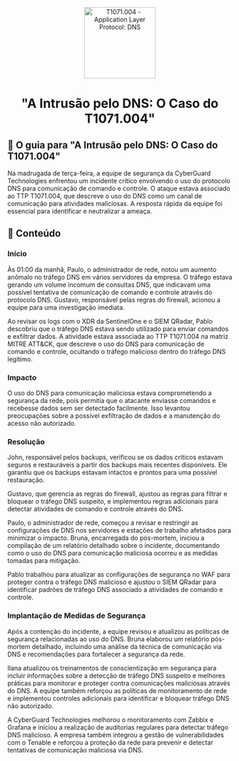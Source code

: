 <p align="center">
  <a href="SUA_URL_DE_IMAGEM">
    <img src="./images/guia.png" alt="T1071.004 - Application Layer Protocol: DNS" width="160" height="160">
  </a>
  <h1 align="center">"A Intrusão pelo DNS: O Caso do T1071.004"</h1>
</p>

## :dart: O guia para "A Intrusão pelo DNS: O Caso do T1071.004"

Na madrugada de terça-feira, a equipe de segurança da CyberGuard Technologies enfrentou um incidente crítico envolvendo o uso do protocolo DNS para comunicação de comando e controle. O ataque estava associado ao TTP T1071.004, que descreve o uso do DNS como um canal de comunicação para atividades maliciosas. A resposta rápida da equipe foi essencial para identificar e neutralizar a ameaça.

## :dart: Conteúdo

### Início

Às 01:00 da manhã, Paulo, o administrador de rede, notou um aumento anômalo no tráfego DNS em vários servidores da empresa. O tráfego estava gerando um volume incomum de consultas DNS, que indicavam uma possível tentativa de comunicação de comando e controle através do protocolo DNS. Gustavo, responsável pelas regras do firewall, acionou a equipe para uma investigação imediata.

Ao revisar os logs com o XDR da SentinelOne e o SIEM QRadar, Pablo descobriu que o tráfego DNS estava sendo utilizado para enviar comandos e exfiltrar dados. A atividade estava associada ao TTP T1071.004 na matriz MITRE ATT&CK, que descreve o uso do DNS para comunicação de comando e controle, ocultando o tráfego malicioso dentro do tráfego DNS legítimo.

### Impacto

O uso do DNS para comunicação maliciosa estava comprometendo a segurança da rede, pois permitia que o atacante enviasse comandos e recebesse dados sem ser detectado facilmente. Isso levantou preocupações sobre a possível exfiltração de dados e a manutenção do acesso não autorizado.

### Resolução

John, responsável pelos backups, verificou se os dados críticos estavam seguros e restauráveis a partir dos backups mais recentes disponíveis. Ele garantiu que os backups estavam intactos e prontos para uma possível restauração.

Gustavo, que gerencia as regras do firewall, ajustou as regras para filtrar e bloquear o tráfego DNS suspeito, e implementou regras adicionais para detectar atividades de comando e controle através do DNS. 

Paulo, o administrador de rede, começou a revisar e restringir as configurações de DNS nos servidores e estações de trabalho afetados para minimizar o impacto. Bruna, encarregada do pós-mortem, iniciou a compilação de um relatório detalhado sobre o incidente, documentando como o uso do DNS para comunicação maliciosa ocorreu e as medidas tomadas para mitigação.

Pablo trabalhou para atualizar as configurações de segurança no WAF para proteger contra o tráfego DNS malicioso e ajustou o SIEM QRadar para identificar padrões de tráfego DNS associado a atividades de comando e controle.

### Implantação de Medidas de Segurança

Após a contenção do incidente, a equipe revisou e atualizou as políticas de segurança relacionadas ao uso do DNS. Bruna elaborou um relatório pós-mortem detalhado, incluindo uma análise da técnica de comunicação via DNS e recomendações para fortalecer a segurança da rede.

Ilana atualizou os treinamentos de conscientização em segurança para incluir informações sobre a detecção de tráfego DNS suspeito e melhores práticas para monitorar e proteger contra comunicações maliciosas através do DNS. A equipe também reforçou as políticas de monitoramento de rede e implementou controles adicionais para identificar e bloquear tráfego DNS não autorizado.

A CyberGuard Technologies melhorou o monitoramento com Zabbix e Grafana e iniciou a realização de auditorias regulares para detectar tráfego DNS malicioso. A empresa também integrou a gestão de vulnerabilidades com o Tenable e reforçou a proteção da rede para prevenir e detectar tentativas de comunicação maliciosa via DNS.

